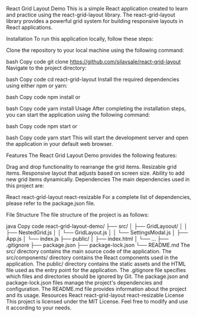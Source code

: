 React Grid Layout Demo
This is a simple React application created to learn and practice using the react-grid-layout library. The react-grid-layout library provides a powerful grid system for building responsive layouts in React applications.

Installation
To run this application locally, follow these steps:

Clone the repository to your local machine using the following command:

bash
Copy code
git clone https://github.com/silavsale/react-grid-layout
Navigate to the project directory:

bash
Copy code
cd react-grid-layout
Install the required dependencies using either npm or yarn:

bash
Copy code
npm install
or

bash
Copy code
yarn install
Usage
After completing the installation steps, you can start the application using the following command:

bash
Copy code
npm start
or

bash
Copy code
yarn start
This will start the development server and open the application in your default web browser.

Features
The React Grid Layout Demo provides the following features:

Drag and drop functionality to rearrange the grid items.
Resizable grid items.
Responsive layout that adjusts based on screen size.
Ability to add new grid items dynamically.
Dependencies
The main dependencies used in this project are:

React
react-grid-layout
react-resizable
For a complete list of dependencies, please refer to the package.json file.

File Structure
The file structure of the project is as follows:

java
Copy code
react-grid-layout-demo/
├── src/
│ ├── GridLayoout/
│ │ ├── NestedGrid.js
│ │ └── GridLayout.js
│ │ └── SettingsModal.js
│ ├── App.js
│ └── index.js
├── public/
│ ├── index.html
│ └── ...
├── .gitignore
├── package.json
├── package-lock.json
└── README.md
The src/ directory contains the main source code of the application.
The src/components/ directory contains the React components used in the application.
The public/ directory contains the static assets and the HTML file used as the entry point for the application.
The .gitignore file specifies which files and directories should be ignored by Git.
The package.json and package-lock.json files manage the project's dependencies and configuration.
The README.md file provides information about the project and its usage.
Resources
React
react-grid-layout
react-resizable
License
This project is licensed under the MIT License. Feel free to modify and use it according to your needs.
